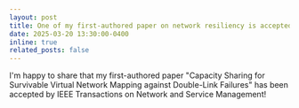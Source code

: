 ```yaml
---
layout: post
title: One of my first-authored paper on network resiliency is accepted by TNSM!
date: 2025-03-20 13:30:00-0400
inline: true
related_posts: false
---
```


I'm happy to share that my first-authored paper "Capacity Sharing for Survivable Virtual Network Mapping against Double-Link Failures" has been accepted by IEEE Transactions on Network and Service Management!